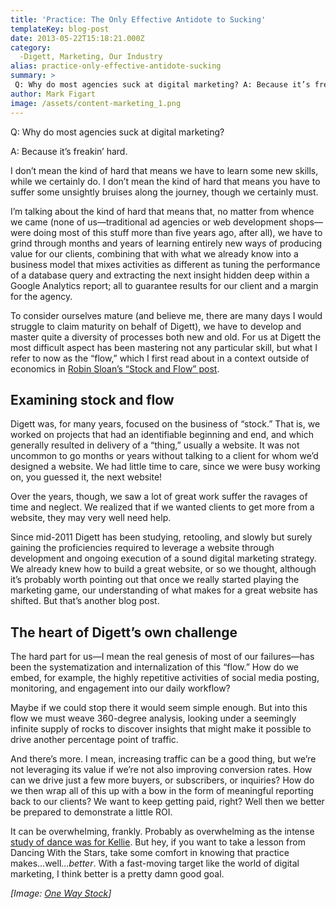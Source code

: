 ```yaml
---
title: 'Practice: The Only Effective Antidote to Sucking'
templateKey: blog-post
date: 2013-05-22T15:18:21.000Z
category: 
  -Digett, Marketing, Our Industry
alias: practice-only-effective-antidote-sucking
summary: > 
 Q: Why do most agencies suck at digital marketing? A: Because it’s freakin’ hard. I don’t mean the kind of hard that means we have to learn some new skills, while we certainly do. I don’t mean the kind of hard that means you have to suffer some unsightly bruises along the journey, though we certainly must.
author: Mark Figart
image: /assets/content-marketing_1.png
---
```


Q: Why do most agencies suck at digital marketing?

A: Because it’s freakin’ hard.

I don’t mean the kind of hard that means we have to learn some new skills, while we certainly do. I don’t mean the kind of hard that means you have to suffer some unsightly bruises along the journey, though we certainly must.

I’m talking about the kind of hard that means that, no matter from whence we came (none of us—traditional ad agencies or web development shops—were doing most of this stuff more than five years ago, after all), we have to grind through months and years of learning entirely new ways of producing value for our clients, combining that with what we already know into a business model that mixes activities as different as tuning the performance of a database query and extracting the next insight hidden deep within a Google Analytics report; all to guarantee results for our client and a margin for the agency.

To consider ourselves mature (and believe me, there are many days I would struggle to claim maturity on behalf of Digett), we have to develop and master quite a diversity of processes both new and old. For us at Digett the most difficult aspect has been mastering not any particular skill, but what I refer to now as the “flow,” which I first read about in a context outside of economics in [Robin Sloan’s “Stock and Flow” post](http://snarkmarket.com/2010/4890).

Examining stock and flow
------------------------

Digett was, for many years, focused on the business of “stock.” That is, we worked on projects that had an identifiable beginning and end, and which generally resulted in delivery of a “thing,” usually a website. It was not uncommon to go months or years without talking to a client for whom we’d designed a website. We had little time to care, since we were busy working on, you guessed it, the next website!

Over the years, though, we saw a lot of great work suffer the ravages of time and neglect. We realized that if we wanted clients to get more from a website, they may very well need help.

Since mid-2011 Digett has been studying, retooling, and slowly but surely gaining the proficiencies required to leverage a website through development and ongoing execution of a sound digital marketing strategy. We already knew how to build a great website, or so we thought, although it’s probably worth pointing out that once we really started playing the marketing game, our understanding of what makes for a great website has shifted. But that’s another blog post.

The heart of Digett’s own challenge
-----------------------------------

The hard part for us—I mean the real genesis of most of our failures—has been the systematization and internalization of this “flow.” How do we embed, for example, the highly repetitive activities of social media posting, monitoring, and engagement into our daily workflow?

Maybe if we could stop there it would seem simple enough. But into this flow we must weave 360-degree analysis, looking under a seemingly infinite supply of rocks to discover insights that might make it possible to drive another percentage point of traffic.

And there’s more. I mean, increasing traffic can be a good thing, but we’re not leveraging its value if we’re not also improving conversion rates. How can we drive just a few more buyers, or subscribers, or inquiries? How do we then wrap all of this up with a bow in the form of meaningful reporting back to our clients? We want to keep getting paid, right? Well then we better be prepared to demonstrate a little ROI.

It can be overwhelming, frankly. Probably as overwhelming as the intense [study of dance was for Kellie](http://www.foxnews.com/entertainment/2013/05/22/dancing-with-stars-crowns-new-champion/). But hey, if you want to take a lesson from Dancing With the Stars, take some comfort in knowing that practice makes...well..._better_. With a fast-moving target like the world of digital marketing, I think better is a pretty damn good goal.

_\[Image: [One Way Stock](http://www.shutterstock.com/cat.mhtml?gallery_id=886157)\]_